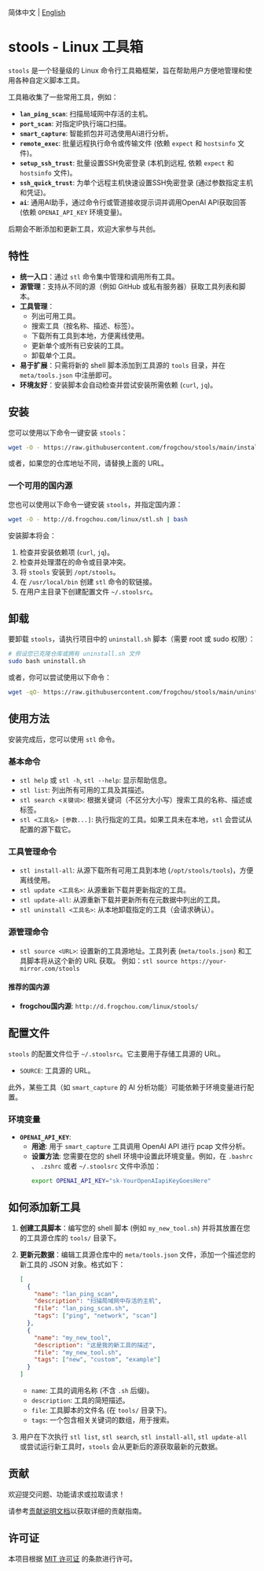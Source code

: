 简体中文 | [English](README.md)

# stools - Linux 工具箱

`stools` 是一个轻量级的 Linux 命令行工具箱框架，旨在帮助用户方便地管理和使用各种自定义脚本工具。

工具箱收集了一些常用工具，例如：
-   **`lan_ping_scan`**: 扫描局域网中存活的主机。
-   **`port_scan`**: 对指定IP执行端口扫描。
-   **`smart_capture`**: 智能抓包并可选使用AI进行分析。
-   **`remote_exec`**: 批量远程执行命令或传输文件 (依赖 `expect` 和 `hostsinfo` 文件)。
-   **`setup_ssh_trust`**: 批量设置SSH免密登录 (本机到远程, 依赖 `expect` 和 `hostsinfo` 文件)。
-   **`ssh_quick_trust`**: 为单个远程主机快速设置SSH免密登录 (通过参数指定主机和凭证)。
-   **`ai`**: 通用AI助手，通过命令行或管道接收提示词并调用OpenAI API获取回答 (依赖 `OPENAI_API_KEY` 环境变量)。

后期会不断添加和更新工具，欢迎大家参与共创。

## 特性

-   **统一入口**：通过 `stl` 命令集中管理和调用所有工具。
-   **源管理**：支持从不同的源（例如 GitHub 或私有服务器）获取工具列表和脚本。
-   **工具管理**：
    -   列出可用工具。
    -   搜索工具（按名称、描述、标签）。
    -   下载所有工具到本地，方便离线使用。
    -   更新单个或所有已安装的工具。
    -   卸载单个工具。
-   **易于扩展**：只需将新的 shell 脚本添加到工具源的 `tools` 目录，并在 `meta/tools.json` 中注册即可。
-   **环境友好**：安装脚本会自动检查并尝试安装所需依赖 (`curl`, `jq`)。

## 安装

您可以使用以下命令一键安装 `stools`：

```bash
wget -O - https://raw.githubusercontent.com/frogchou/stools/main/install.sh | bash
```
或者，如果您的仓库地址不同，请替换上面的 URL。

### 一个可用的国内源

您也可以使用以下命令一键安装 `stools`，并指定国内源：
```bash
wget -O - http://d.frogchou.com/linux/stl.sh | bash
```

安装脚本将会：
1.  检查并安装依赖项 (`curl`, `jq`)。
2.  检查并处理潜在的命令或目录冲突。
3.  将 `stools` 安装到 `/opt/stools`。
4.  在 `/usr/local/bin` 创建 `stl` 命令的软链接。
5.  在用户主目录下创建配置文件 `~/.stoolsrc`。

## 卸载

要卸载 `stools`，请执行项目中的 `uninstall.sh` 脚本（需要 root 或 sudo 权限）：

```bash
# 假设您已克隆仓库或拥有 uninstall.sh 文件
sudo bash uninstall.sh
```
或者，你可以尝试使用以下命令：
```bash
wget -qO- https://raw.githubusercontent.com/frogchou/stools/main/uninstall.sh | bash
```

## 使用方法

安装完成后，您可以使用 `stl` 命令。

### 基本命令

-   `stl help` 或 `stl -h`, `stl --help`: 显示帮助信息。
-   `stl list`: 列出所有可用的工具及其描述。
-   `stl search <关键词>`: 根据关键词（不区分大小写）搜索工具的名称、描述或标签。
-   `stl <工具名> [参数...]`: 执行指定的工具。如果工具未在本地，`stl` 会尝试从配置的源下载它。

### 工具管理命令

-   `stl install-all`: 从源下载所有可用工具到本地 (`/opt/stools/tools`)，方便离线使用。
-   `stl update <工具名>`: 从源重新下载并更新指定的工具。
-   `stl update-all`: 从源重新下载并更新所有在元数据中列出的工具。
-   `stl uninstall <工具名>`: 从本地卸载指定的工具（会请求确认）。

### 源管理命令

-   `stl source <URL>`: 设置新的工具源地址。工具列表 (`meta/tools.json`) 和工具脚本将从这个新的 URL 获取。
    例如：`stl source https://your-mirror.com/stools`

#### 推荐的国内源

-   **frogchou国内源**: `http://d.frogchou.com/linux/stools/`

## 配置文件

`stools` 的配置文件位于 `~/.stoolsrc`。它主要用于存储工具源的 URL。

-   `SOURCE`: 工具源的 URL。

此外，某些工具（如 `smart_capture` 的 AI 分析功能）可能依赖于环境变量进行配置。

### 环境变量

-   **`OPENAI_API_KEY`**:
    -   **用途**: 用于 `smart_capture` 工具调用 OpenAI API 进行 pcap 文件分析。
    -   **设置方法**: 您需要在您的 shell 环境中设置此环境变量。例如，在 `.bashrc` 、 `.zshrc` 或者 `~/.stoolsrc` 文件中添加：
        ```bash
        export OPENAI_API_KEY="sk-YourOpenAIapiKeyGoesHere"
        ```

## 如何添加新工具

1.  **创建工具脚本**：编写您的 shell 脚本 (例如 `my_new_tool.sh`) 并将其放置在您的工具源仓库的 `tools/` 目录下。
2.  **更新元数据**：编辑工具源仓库中的 `meta/tools.json` 文件，添加一个描述您的新工具的 JSON 对象。格式如下：
    ```json
    [
      {
        "name": "lan_ping_scan",
        "description": "扫描局域网中存活的主机",
        "file": "lan_ping_scan.sh",
        "tags": ["ping", "network", "scan"]
      },
      {
        "name": "my_new_tool",
        "description": "这是我的新工具的描述",
        "file": "my_new_tool.sh",
        "tags": ["new", "custom", "example"]
      }
    ]
    ```
    -   `name`: 工具的调用名称 (不含 `.sh` 后缀)。
    -   `description`: 工具的简短描述。
    -   `file`: 工具脚本的文件名 (在 `tools/` 目录下)。
    -   `tags`: 一个包含相关关键词的数组，用于搜索。

3.  用户在下次执行 `stl list`, `stl search`, `stl install-all`, `stl update-all` 或尝试运行新工具时，`stools` 会从更新后的源获取最新的元数据。

## 贡献

欢迎提交问题、功能请求或拉取请求！

请参考[贡献说明文档](CONTRIBUTING.md)以获取详细的贡献指南。

## 许可证

本项目根据 [MIT 许可证](LICENSE) 的条款进行许可。